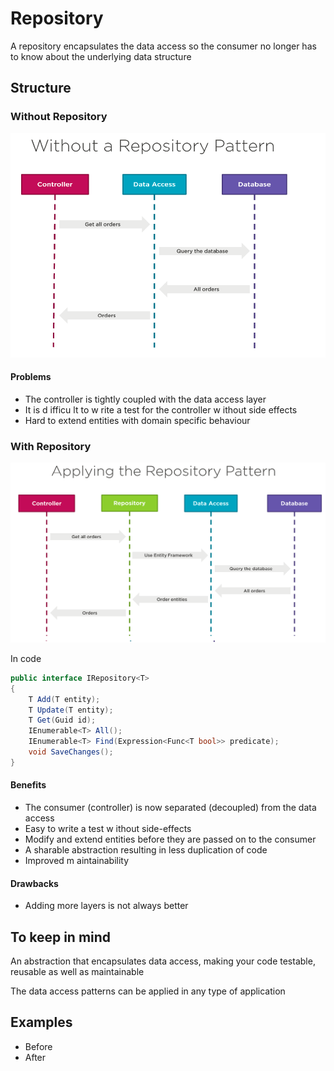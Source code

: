 # Repository

A repository encapsulates the data access so the consumer no longer has to know about the underlying data structure


## Structure

### Without Repository

![uml structure 1](/Behavioral/Data%20Access/Repository/assets/without.png)

#### Problems 
- The controller is tightly coupled with the data access layer
- It is d ifficu lt to w rite a test for the controller w ithout side effects
- Hard to extend entities with domain specific behaviour

### With Repository

![uml structure 1](/Behavioral/Data%20Access/Repository/assets/with.png)


In code 

```csharp
public interface IRepository<T>
{
    T Add(T entity); 
    T Update(T entity); 
    T Get(Guid id);
    IEnumerable<T> All();
    IEnumerable<T> Find(Expression<Func<T bool>> predicate);
    void SaveChanges();
}
```

#### Benefits

- The consumer (controller) is now separated (decoupled) from the data access
- Easy to write a test w ithout side-effects
- Modify and extend entities before they are passed on to the consumer
- A sharable abstraction resulting in less duplication of code
- Improved m aintainability

#### Drawbacks

- Adding more layers is not always better

## To keep in mind

An abstraction that encapsulates data access, making your code testable, reusable as well as maintainable

The data access patterns can be applied in any type of application

## Examples

- Before
- After